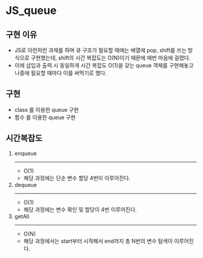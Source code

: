 # JS_queue

## 구현 이유 
- JS로 이런저런 과제를 하며 큐 구조가 필요할 때에는 배열에 pop, shift를 쓰는 방식으로 구현했는데, shift의 시간 복잡도는 O(N)이기 때문에 매번 마음에 걸렸다.  
- 이에 삽입과 출력 시 동일하게 시간 복잡도 O(1)을 갖는 queue 객체를 구현해놓고 나중에 필요할 때마다 이를 써먹기로 했다.

## 구현
- class 를 이용한 queue 구현
- 함수 를 이용한 queue 구현

## 시간복잡도
1. enqueue
   ***
   - O(1)
   - 해당 과정에는 단순 변수 할당 4번이 이루어진다.
2. dequeue
   ***
   - O(1)
   - 해당 과정에는 변수 확인 및 할당이 4번 이루어진다.
3. getAll
   ***
   - O(N)
   - 해당 과정에서는 start부터 시작해서 end까지 총 N번의 변수 탐색이 이루어진다.